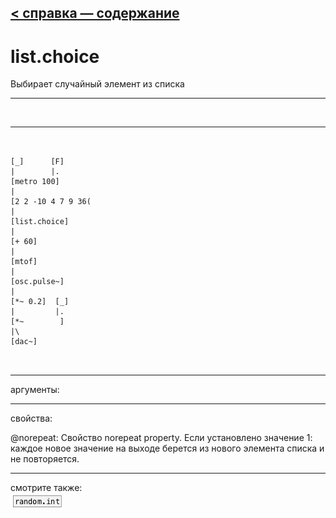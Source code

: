 [< справка — содержание](index.html)
---

# list.choice


Выбирает случайный элемент из списка

---

<br>


---


```


[_]      [F]
|        |.
[metro 100]
|
[2 2 -10 4 7 9 36(
|
[list.choice]
|
[+ 60]
|
[mtof]
|
[osc.pulse~]
|
[*~ 0.2]  [_]
|         |.
[*~        ]
|\
[dac~]

            
```

---
аргументы:


---
свойства:

@norepeat: Свойство norepeat property. Если установлено значение 1: каждое новое значение на выходе берется из нового элемента списка и не повторяется.<br>

---
смотрите также:<br>
[![random.int](img/object_random.int.png)](random.int.html)
